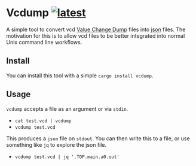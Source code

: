 # Vcdump [![latest]][crate]

[latest]: https://img.shields.io/crates/v/vcdump.svg
[crate]: https://crates.io/crates/vcdump

A simple tool to convert vcd [Value Change Dump](https://en.wikipedia.org/wiki/Value_change_dump) files into [json](https://en.wikipedia.org/wiki/JSON) files. The motivation for this is to
allow vcd files to be better integrated into normal Unix command line workflows.

## Install
You can install this tool with a simple `cargo install vcdump`.

## Usage
`vcdump` accepts a file as an argument or via `stdin`.
 - `cat test.vcd | vcdump`
 - `vcdump test.vcd`
 
This produces a `json` file on `stdout`. You can then write this to a file, or use something
like `jq` to explore the json file.
 - `vcdump test.vcd | jq '.TOP.main.a0.out'`

